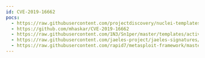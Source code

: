 ```yaml
---
id: CVE-2019-16662
pocs:
  - https://raw.githubusercontent.com/projectdiscovery/nuclei-templates/master/cves/CVE-2019-16662.yaml
  - https://github.com/mhaskar/CVE-2019-16662
  - https://raw.githubusercontent.com/1N3/Sn1per/master/templates/active/CVE-2019-16662_-_rConfig_3.9.2_Remote_Code_Execution.sh
  - https://raw.githubusercontent.com/jaeles-project/jaeles-signatures/master/cves/rconfig-rce-cve-2019-16662.yaml
  - https://raw.githubusercontent.com/rapid7/metasploit-framework/master/modules/exploits/unix/webapp/rconfig_install_cmd_exec.rb
---
```

